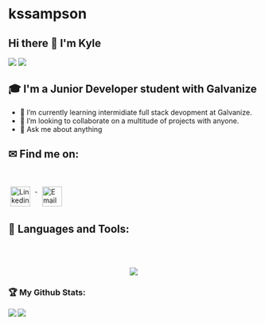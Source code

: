 # kssampson
## Hi there 👋 I'm Kyle
<div>
<img src="https://visitor-badge.laobi.icu/badge?page_id=kssampson.kssampson"/> <span><img src="https://img.shields.io/github/followers/kssampson?label=Followers&logo=Github"/></span>
</div>

## 🎓 I'm a Junior Developer student with Galvanize

- 🌱 I’m currently learning intermidiate full stack devopment at Galvanize.
- 👯 I’m looking to collaborate on a multitude of projects with anyone.
- 💬 Ask me about anything

## ✉ Find me on:
<br />
<p align="left">
 <a href="https://www.linkedin.com/in/sampsonkyle/" target="_blank" rel="noopener noreferrer"> 
  <img src="https://skillicons.dev/icons?i=linkedin", alt="Linkedin" height="40" style="vertical-align:top; margin:4px; margin-right:10px">
 </a>
 <a href="mailto:kylesampsonmusic@gmail.com"> 
  <img src="https://cdn.jsdelivr.net/npm/simple-icons@v3/icons/gmail.svg" alt="Email" height="40" style="vertical-align:top; margin: 4px; margin-left: 10px">
 </a>
</p>

## 🧰 Languages and Tools:
<br />


<br />
<p align="center">
  <a href="https://skillicons.dev">
    <img src="https://skillicons.dev/icons?i=git,react,js,css,django,express,html,jquery,mongodb,mysql,nodejs,postman,vscode," />
  </a>
</p>



<h3>🏆 My Github Stats:</h3>

<div>
<a href="https://github-readme-stats.vercel.app/api?username=kssampson&theme=tokyonight">
  <img  align="left" src="https://github-readme-stats.vercel.app/api?username=kssampson&count_private=true&show_icons=true&theme=tokyonight" />
</a>
<a href="https://github-readme-stats.vercel.app/api/top-langs/?username=kssampson&hide=php&theme=tokyonight">
  <img align="left" src="https://github-readme-stats.vercel.app/api/top-langs/?username=kssampson&hide=php&theme=tokyonight" />
</a>
</div>





<!--
**kssampson** is a ✨ _special_ ✨ repository because its `README.md` (this file) appears on your GitHub profile.

Here are some ideas to get you started:

- 🔭 I’m currently working on ...
- 🌱 I’m currently learning ...
- 👯 I’m looking to collaborate on ...
- 🤔 I’m looking for help with ...
- 💬 Ask me about ...
- 📫 How to reach me: ...
- 😄 Pronouns: ...
- ⚡ Fun fact: ...
-->
